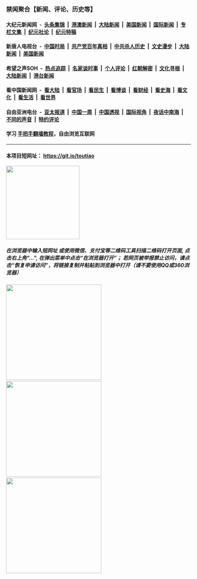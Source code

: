 ### 禁闻聚合【新闻、评论、历史等】

#### 大纪元新闻网 &nbsp;-&nbsp; [头条集锦](indexes/E头条集锦.md?t=03030002) &nbsp;|&nbsp; [港澳新闻](indexes/E港澳新闻.md?t=03030002)  &nbsp;|&nbsp; [大陆新闻](indexes/E大陆新闻.md?t=03030002) &nbsp;|&nbsp; [美国新闻](indexes/E美国新闻.md?t=03030002) &nbsp;|&nbsp; [国际新闻](indexes/E国际新闻.md?t=03030002) &nbsp;|&nbsp; [专栏文集](indexes/E专栏文集.md?t=03030002) &nbsp;|&nbsp; [纪元社论](indexes/E纪元社论.md?t=03030002) &nbsp;|&nbsp; [纪元特稿](indexes/E纪元特稿.md?t=03030002) 

#### 新唐人电视台 &nbsp;-&nbsp; [中国时局](indexes/N中国时局.md?t=03030002) &nbsp;|&nbsp; [共产党百年真相](indexes/N共产党百年真相.md?t=03030002) &nbsp;|&nbsp; [中共杀人历史](indexes/N中共杀人历史.md?t=03030002) &nbsp;|&nbsp; [文史漫步](indexes/N文史漫步.md?t=03030002) &nbsp;|&nbsp; [大陆新闻](indexes/N大陆新闻.md?t=03030002) &nbsp;|&nbsp; [美国新闻](indexes/N美国新闻.md?t=03030002)

#### 希望之声SOH &nbsp;-&nbsp; [热点追踪](indexes/H热点追踪.md?t=03030002) &nbsp;|&nbsp; [名家谈时事](indexes/H名家谈时事.md?t=03030002) &nbsp;|&nbsp; [个人评论](indexes/H个人评论.md?t=03030002)  &nbsp;|&nbsp; [红朝解密](indexes/H红朝解密.md?t=03030002) &nbsp;|&nbsp; [文化寻根](indexes/H文化寻根.md?t=03030002) &nbsp;|&nbsp; [大陆新闻](indexes/H大陆新闻.md?t=03030002) &nbsp;|&nbsp; [港台新闻](indexes/H港台新闻.md?t=03030002)

#### 看中国新闻网 &nbsp;-&nbsp; [看大陆](indexes/S看大陆.md?t=03030002) &nbsp;|&nbsp; [看官场](indexes/S看官场.md?t=03030002) &nbsp;|&nbsp; [看民生](indexes/S看民生.md?t=03030002)  &nbsp;|&nbsp; [看博谈](indexes/S看博谈.md?t=03030002) &nbsp;|&nbsp; [看财经](indexes/S看财经.md?t=03030002) &nbsp;|&nbsp; [看史海](indexes/S看史海.md?t=03030002) &nbsp;|&nbsp; [看文化](indexes/S看文化.md?t=03030002) &nbsp;|&nbsp; [看生活](indexes/S看生活.md?t=03030002) &nbsp;|&nbsp; [看世界](indexes/S看世界.md?t=03030002)

#### 自由亚洲电台 &nbsp;-&nbsp; [亚太报道](indexes/R亚太报道.md?t=03030002) &nbsp;|&nbsp; [中国一周](indexes/R中国一周.md?t=03030002) &nbsp;|&nbsp; [中国透视](indexes/R中国透视.md?t=03030002)  &nbsp;|&nbsp; [国际视角](indexes/R国际视角.md?t=03030002) &nbsp;|&nbsp; [夜话中南海](indexes/R夜话中南海.md?t=03030002) &nbsp;|&nbsp; [不同的声音](indexes/R不同的声音.md?t=03030002) &nbsp;|&nbsp; [特约评论](indexes/R特约评论.md?t=03030002)

#### 学习 [手把手翻墙教程](https://github.com/gfw-breaker/guides/wiki)，自由浏览互联网

----

#### 本项目短网址： https://git.io/toutiao
<img src="https://raw.githubusercontent.com/gfw-breaker/banned-news/master/scripts/img/qr.png" width="200px"/>  

##### 在浏览器中输入短网址 或使用微信、支付宝等二维码工具扫描二维码打开页面, 点击右上角"...", 在弹出菜单中点击“在浏览器打开”； 若网页被举报禁止访问，请点击“恢复申请访问”，将链接复制并粘贴到浏览器中打开（请不要使用QQ或360浏览器）

<img src="https://raw.githubusercontent.com/gfw-breaker/banned-news/master/scripts/img/1.png" width="260px"/> &nbsp; <img src="https://raw.githubusercontent.com/gfw-breaker/banned-news/master/scripts/img/2.png" width="260px"/> &nbsp; <img src="https://raw.githubusercontent.com/gfw-breaker/banned-news/master/scripts/img/3.png" width="260px"/>
